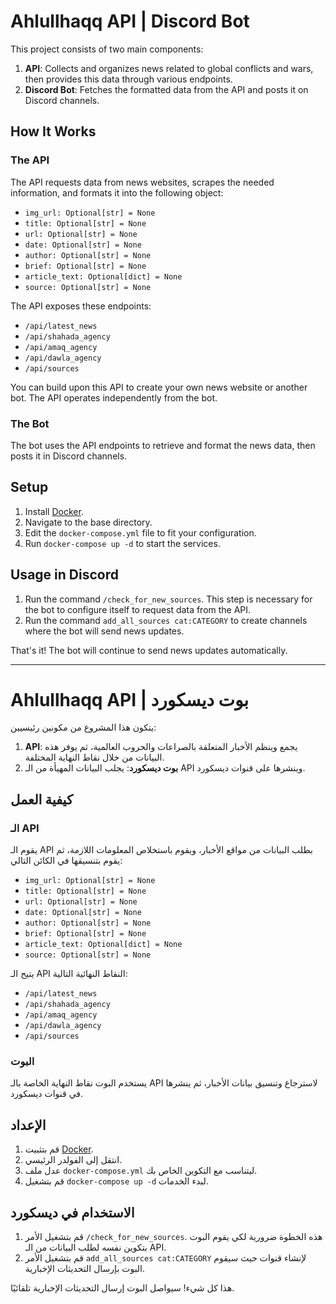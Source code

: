 # Ahlullhaqq API | Discord Bot

This project consists of two main components:

1. **API**: Collects and organizes news related to global conflicts and wars, then provides this data through various endpoints.
2. **Discord Bot**: Fetches the formatted data from the API and posts it on Discord channels.

## How It Works

### The API

The API requests data from news websites, scrapes the needed information, and formats it into the following object:

- `img_url: Optional[str] = None`
- `title: Optional[str] = None`
- `url: Optional[str] = None`
- `date: Optional[str] = None`
- `author: Optional[str] = None`
- `brief: Optional[str] = None`
- `article_text: Optional[dict] = None`
- `source: Optional[str] = None`

The API exposes these endpoints:

- `/api/latest_news`
- `/api/shahada_agency`
- `/api/amaq_agency`
- `/api/dawla_agency`
- `/api/sources`

You can build upon this API to create your own news website or another bot. The API operates independently from the bot.

### The Bot

The bot uses the API endpoints to retrieve and format the news data, then posts it in Discord channels.

## Setup

1. Install [Docker](https://docs.docker.com/get-docker/).
2. Navigate to the base directory.
3. Edit the `docker-compose.yml` file to fit your configuration.
4. Run `docker-compose up -d` to start the services.

## Usage in Discord

1. Run the command `/check_for_new_sources`. This step is necessary for the bot to configure itself to request data from the API.
2. Run the command `add_all_sources cat:CATEGORY` to create channels where the bot will send news updates.

That's it! The bot will continue to send news updates automatically.

---

# Ahlullhaqq API | بوت ديسكورد

يتكون هذا المشروع من مكونين رئيسيين:

1. **API**: يجمع وينظم الأخبار المتعلقة بالصراعات والحروب العالمية، ثم يوفر هذه البيانات من خلال نقاط النهاية المختلفة.
2. **بوت ديسكورد**: يجلب البيانات المهيأة من الـ API وينشرها على قنوات ديسكورد.

## كيفية العمل

### الـ API

يقوم الـ API بطلب البيانات من مواقع الأخبار، ويقوم باستخلاص المعلومات اللازمة، ثم يقوم بتنسيقها في الكائن التالي:

- `img_url: Optional[str] = None`
- `title: Optional[str] = None`
- `url: Optional[str] = None`
- `date: Optional[str] = None`
- `author: Optional[str] = None`
- `brief: Optional[str] = None`
- `article_text: Optional[dict] = None`
- `source: Optional[str] = None`

يتيح الـ API النقاط النهائية التالية:

- `/api/latest_news`
- `/api/shahada_agency`
- `/api/amaq_agency`
- `/api/dawla_agency`
- `/api/sources`

### البوت

يستخدم البوت نقاط النهاية الخاصة بالـ API لاسترجاع وتنسيق بيانات الأخبار، ثم ينشرها في قنوات ديسكورد.

## الإعداد

1. قم بتثبيت [Docker](https://docs.docker.com/get-docker/).
2. انتقل إلى الفولدر الرئيسي.
3. عدل ملف `docker-compose.yml` ليتناسب مع التكوين الخاص بك.
4. قم بتشغيل `docker-compose up -d` لبدء الخدمات.

## الاستخدام في ديسكورد

1. قم بتشغيل الأمر `/check_for_new_sources`. هذه الخطوة ضرورية لكي يقوم البوت بتكوين نفسه لطلب البيانات من الـ API.
2. قم بتشغيل الأمر `add_all_sources cat:CATEGORY` لإنشاء قنوات حيث سيقوم البوت بإرسال التحديثات الإخبارية.

هذا كل شيء! سيواصل البوت إرسال التحديثات الإخبارية تلقائيًا.
